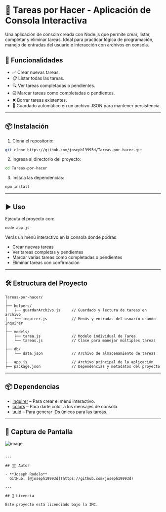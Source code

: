 # 📝 Tareas por Hacer - Aplicación de Consola Interactiva

Una aplicación de consola creada con Node.js que permite crear, listar, completar y eliminar tareas. Ideal para practicar lógica de programación, manejo de entradas del usuario e interacción con archivos en consola.

## 🚀 Funcionalidades

- ✅ Crear nuevas tareas.
- 📋 Listar todas las tareas.
- 🔍 Ver tareas completadas o pendientes.
- ☑️ Marcar tareas como completadas o pendientes.
- ❌ Borrar tareas existentes.
- 💾 Guardado automático en un archivo JSON para mantener persistencia.

---

## 📦 Instalación

1. Clona el repositorio:

```bash
git clone https://github.com/joseph19993d/Tareas-por-hacer.git
```

2. Ingresa al directorio del proyecto:

```bash
cd Tareas-por-hacer
```

3. Instala las dependencias:

```bash
npm install
```

---

## ▶️ Uso

Ejecuta el proyecto con:

```bash
node app.js
```

Verás un menú interactivo en la consola donde podrás:

- Crear nuevas tareas
- Ver tareas completas y pendientes
- Marcar varias tareas como completadas o pendientes
- Eliminar tareas con confirmación

---

## 🛠️ Estructura del Proyecto

```
Tareas-por-hacer/
│
├── helpers/
│   ├── guardarArchivo.js     // Guardado y lectura de tareas en archivo
│   └── inquirer.js           // Menús y entradas del usuario usando Inquirer
│
├── models/
│   ├── tarea.js              // Modelo individual de Tarea
│   └── tareas.js             // Clase para manejar múltiples tareas
│
├── db/
│   └── data.json             // Archivo de almacenamiento de tareas
│
├── app.js                    // Archivo principal de la aplicación
├── package.json              // Dependencias y metadatos del proyecto
```

---

## 📦 Dependencias

- [inquirer](https://www.npmjs.com/package/inquirer) – Para crear el menú interactivo.
- [colors](https://www.npmjs.com/package/colors) – Para darle color a los mensajes de consola.
- [uuid](https://www.npmjs.com/package/uuid) – Para generar IDs únicos para las tareas.

---

## 📸 Captura de Pantalla

![image](https://github.com/user-attachments/assets/c0fc2e2b-f598-4b4f-95bd-015689f05143)


```

---

## 👨‍💻 Autor

- **Joseph Rodelo**  
  GitHub: [@joseph19993d](https://github.com/joseph19993d)
  
---

## 📄 Licencia

Este proyecto está licenciado bajo la IMC.
